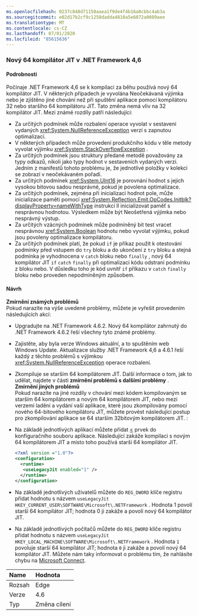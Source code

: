 ```yaml
---
ms.openlocfilehash: 0237c848d71150aaea1f9de4f4b16a0cbbc4ab3a
ms.sourcegitcommit: e02d17b2cf9c1258dadda4810a5e6072a0089aee
ms.translationtype: MT
ms.contentlocale: cs-CZ
ms.lasthandoff: 07/01/2020
ms.locfileid: "85615636"
---
```

### <a name="new-64-bit-jit-compiler-in-the-net-framework-46"></a>Nový 64 kompilátor JIT v .NET Framework 4,6

#### <a name="details"></a>Podrobnosti

Počínaje .NET Framework 4,6 se k kompilaci za běhu používá nový 64 kompilátor JIT. V některých případech je vyvolána Neočekávaná výjimka nebo je zjištěno jiné chování než při spuštění aplikace pomocí kompilátoru 32 nebo staršího 64 kompilátoru JIT. Tato změna nemá vliv na 32 kompilátor JIT. Mezi známé rozdíly patří následující:

- Za určitých podmínek může rozbalení operace vyvolat v sestavení vydaných <xref:System.NullReferenceException> verzí s zapnutou optimalizací.
- V některých případech může provedení produkčního kódu v těle metody vyvolat výjimku <xref:System.StackOverflowException> .
- Za určitých podmínek jsou struktury předané metodě považovány za typy odkazů, nikoli jako typy hodnot v sestaveních vydaných verzí. Jedním z manifestů tohoto problému je, že jednotlivé položky v kolekci se zobrazí v neočekávaném pořadí.
- Za určitých podmínek <xref:System.UInt16> je porovnání hodnot s jejich vysokou bitovou sadou nesprávné, pokud je povolena optimalizace.
- Za určitých podmínek, zejména při inicializaci hodnot pole, může inicializace paměti pomocí <xref:System.Reflection.Emit.OpCodes.Initblk?displayProperty=nameWithType> instrukcí Il inicializovat paměť s nesprávnou hodnotou. Výsledkem může být Neošetřená výjimka nebo nesprávný výstup.
- Za určitých vzácných podmínek může podmíněný bit test vracet nesprávnou <xref:System.Boolean> hodnotu nebo vyvolat výjimku, pokud jsou povoleny optimalizace kompilátoru.
- Za určitých podmínek platí, že pokud `if` je příkaz použit k otestování podmínky před vstupem do `try` bloku a do ukončení z `try` bloku a stejná podmínka je vyhodnocena v `catch` bloku nebo `finally` , nový 64 kompilátor JIT `if` `catch` `finally` při optimalizaci kódu odstraní podmínku z bloku nebo. V důsledku toho je kód uvnitř `if` příkazu v `catch` `finally` bloku nebo proveden nepodmíněným způsobem.

#### <a name="suggestion"></a>Návrh

**Zmírnění známých problémů** <br/> Pokud narazíte na výše uvedené problémy, můžete je vyřešit provedením následujících akcí:

- Upgradujte na .NET Framework 4.6.2. Nový 64 kompilátor zahrnutý do .NET Framework 4.6.2 řeší všechny tyto známé problémy.
- Zajistěte, aby byla verze Windows aktuální, a to spuštěním web Windows Update. Aktualizace služby .NET Framework 4,6 a 4.6.1 řeší každý z těchto problémů s výjimkou <xref:System.NullReferenceException> operace rozbalení.
- Zkompiluje se starším 64 kompilátorem JIT. Další informace o tom, jak to udělat, najdete v části **zmírnění problémů s dalšími problémy** .
**Zmírnění jiných problémů** <br/> Pokud narazíte na jiné rozdíly v chování mezi kódem kompilovaným se starším 64 kompilátorem a novým 64 kompilátorem JIT, nebo mezi verzemi ladění a vydání vaší aplikace, které jsou zkompilovány pomocí nového 64-bitového kompilátoru JIT, můžete provést následující postup pro zkompilování aplikace se 64 starším 32bitovým kompilátorem JIT. :

- Na základě jednotlivých aplikací můžete přidat [<](~/docs/framework/configure-apps/file-schema/runtime/uselegacyjit-element.md) prvek do konfiguračního souboru aplikace. Následující zakáže kompilaci s novým 64 kompilátorem JIT a místo toho používá starší 64 kompilátor JIT.

    ```xml
    <?xml version ="1.0"?>
    <configuration>
      <runtime>
       <useLegacyJit enabled="1" />
      </runtime>
    </configuration>
    ```

- Na základě jednotlivých uživatelů můžete do `REG_DWORD` klíče registru přidat hodnotu s názvem `useLegacyJit` `HKEY_CURRENT_USER\SOFTWARE\Microsoft\.NETFramework` . Hodnota 1 povolí starší 64 kompilátor JIT; hodnota 0 ji zakáže a povolí nový 64 kompilátor JIT.
- Na základě jednotlivých počítačů můžete do `REG_DWORD` klíče registru přidat hodnotu s názvem `useLegacyJit` `HKEY_LOCAL_MACHINE\SOFTWARE\Microsoft\.NETFramework` . Hodnota `1` povoluje starší 64 kompilátor JIT; hodnota `0` ji zakáže a povolí nový 64 kompilátor JIT.
Můžete nám taky informovat o problému tím, že nahlásíte chybu na [Microsoft Connect](https://connect.microsoft.com/VisualStudio).

| Name    | Hodnota       |
|:--------|:------------|
| Rozsah   | Edge        |
| Verze | 4.6         |
| Typ    | Změna cílení |
